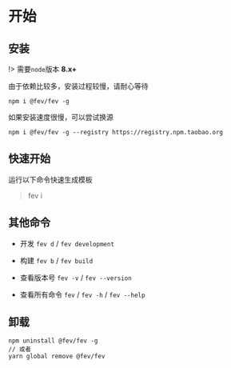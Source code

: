 # 开始

## 安装

!> 需要`node`版本 **8.x+**

由于依赖比较多，安装过程较慢，请耐心等待
```
npm i @fev/fev -g
```
如果安装速度很慢，可以尝试换源
```
npm i @fev/fev -g --registry https://registry.npm.taobao.org
```
## 快速开始
运行以下命令快速生成模板

> fev i

## 其他命令

- 开发 `fev d` / `fev development`

- 构建 `fev b` / `fev build`

- 查看版本号 `fev -v` / `fev --version`

- 查看所有命令 `fev` / `fev -h` / `fev --help`

## 卸载
```
npm uninstall @fev/fev -g
// 或者
yarn global remove @fev/fev
```
